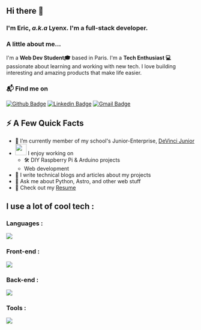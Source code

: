 ## Hi there 👋

### I'm Eric, _a.k.a_ Lyenx. I'm a full-stack developer.

### A little about me...

I'm a **Web Dev Student🎓** based in Paris. I'm a **Tech Enthusiast 💻** passionate about learning and working with new tech. I love building interesting and amazing products that make life easier.

### 📬 Find me on

[![Github Badge](https://img.shields.io/badge/-Github-black?style=flat-square&logo=github&link=https://github.com/ImLyenx/)](https://github.com/ImLyenx/)
[![Linkedin Badge](https://img.shields.io/badge/-LinkedIn-blue?style=flat-square&logo=Linkedin&logoColor=white&link=https://www.linkedin.com/in/huberic/)](https://www.linkedin.com/in/huberic)
[![Gmail Badge](https://img.shields.io/badge/-Mail-d14836?style=flat-square&logo=Gmail&logoColor=white&link=mailto:contact@lyenx.com)](mailto:contact@lyenx.com)

## ⚡️ A Few Quick Facts

- 🔭 I’m currently member of my school's Junior-Enterprise, [DeVinci Junior](https://devincijunior.fr)
- <img src="https://media.giphy.com/media/WUlplcMpOCEmTGBtBW/giphy.gif" width="30"> I enjoy working on
  - 🛠 DIY Raspberry Pi & Arduino projects
  - Web development
- 📝 I write technical blogs and articles about my projects
- 💬 Ask me about Python, Astro, and other web stuff
- 📙 Check out my [Resume](https://www.linkedin.com/in/huberic/)

## I use a lot of cool tech :

### Languages :

<img src="https://skillicons.dev/icons?perline=9&i=html,css,js,ts,php,py,go,dart" />

### Front-end :

<img src="https://skillicons.dev/icons?perline=9&i=astro,react,tailwind,sass,next,flutter" />

### Back-end :

<img src="https://skillicons.dev/icons?perline=9&i=express,nodejs,prisma,mysql,symfony,supabase" />

### Tools :

<img src="https://skillicons.dev/icons?perline=9&i=git,github,vscode,linux,docker,vite,discordjs,postman,cloudflare,blender,unity,vercel,wordpress,arduino,raspberrypi" />
